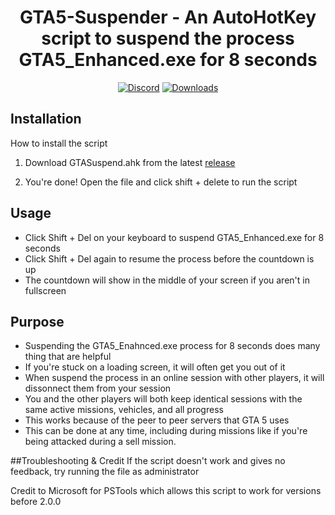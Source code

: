 <h1 align="center">
GTA5-Suspender - An AutoHotKey script to suspend the process GTA5_Enhanced.exe for 8 seconds
</h1>



<div align="center">


[![Discord](https://img.shields.io/badge/Discord-FivePandas-9089DA?logo=discord&style=for-the-badge)](https://discord.com/users/628709323068932125)
[![Downloads](https://img.shields.io/github/downloads/fivepandasna/GTA5-Suspender/total?label=downloads&color=208a19&logo=github&style=for-the-badge)](https://github.com/fivepandasna/GTA5-Suspender/releases)
</div>

## Installation 
How to install the script 

1. Download GTASuspend.ahk from the latest [release](https://github.com/fivepandasna/GTA5-Suspender/releases)

2. You're done! Open the file and click shift + delete to run the script

## Usage
- Click Shift + Del on your keyboard to suspend GTA5_Enhanced.exe for 8 seconds
- Click Shift + Del again to resume the process before the countdown is up
- The countdown will show in the middle of your screen if you aren't in fullscreen

## Purpose
- Suspending the GTA5_Enahnced.exe process for 8 seconds does many thing that are helpful
- If you're stuck on a loading screen, it will often get you out of it
- When suspend the process in an online session with other players, it will dissonnect them from your session
- You and the other players will both keep identical sessions with the same active missions, vehicles, and all progress
- This works because of the peer to peer servers that GTA 5 uses
- This can be done at any time, including during missions like if you're being attacked during a sell mission.

##Troubleshooting & Credit
If the script doesn't work and gives no feedback, try running the file as administrator

Credit to Microsoft for PSTools which allows this script to work for versions before 2.0.0

